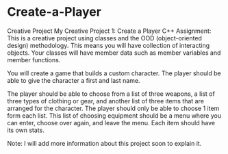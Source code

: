 # Create-a-Player
Creative Project
My Creative Project 1: Create a Player
C++
Assignment:
This is a creative project using classes and the OOD (object-oriented design) methodology. 
This means you will have collection of interacting objects. 
Your classes will have member data such as member variables and member functions.

You will create a game that builds a custom character. The player should be able to give the character a first and last name. 

The player should be able to choose from a list of three weapons, a list of three types of clothing or gear, 
and another list of three items that are arranged for the character. The player should only be able to choose 1 item form each list. 
This list of choosing equipment should be a menu where you can enter, choose over again, and leave the menu. Each item should have its own stats.  

Note: I will add more information about this project soon to explain it.
